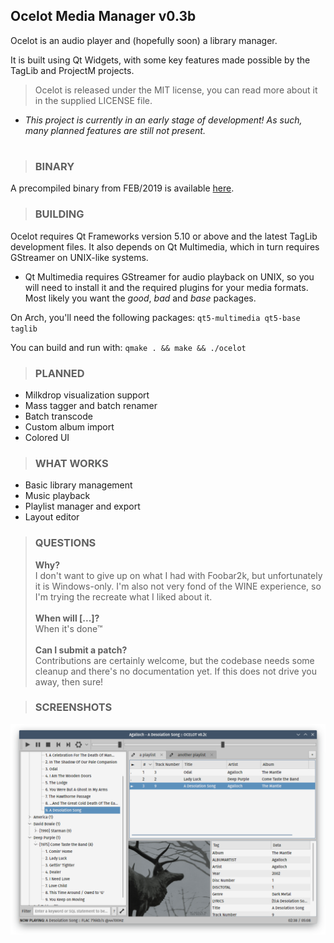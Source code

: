 ## Ocelot Media Manager v0.3b
Ocelot is an audio player and (hopefully soon) a library manager.

It is built using Qt Widgets, with some key features made possible by the TagLib and ProjectM projects.

>Ocelot is released under the MIT license, you can read more about it in the supplied LICENSE file.

* _This project is currently in an early stage of development! As such, many planned features are still not present._

#

>### <b>BINARY</b>
A precompiled binary from FEB/2019 is available [here](https://raw.githubusercontent.com/mscatto/ocelot/master/ocelot-bin).
>### <b>BUILDING</b>
Ocelot requires Qt Frameworks version 5.10 or above and the latest TagLib development files. It also depends on Qt Multimedia, which in turn requires GStreamer on UNIX-like systems.

* Qt Multimedia requires GStreamer for audio playback on UNIX, so you will need to install it and the required plugins for your media formats. Most likely you want the _good_, _bad_ and _base_ packages.

On Arch, you'll need the following packages:
`qt5-multimedia qt5-base taglib`

You can build and run with:
`qmake . && make && ./ocelot`

>### <b>PLANNED</b>

* Milkdrop visualization support
* Mass tagger and batch renamer
* Batch transcode
* Custom album import
* Colored UI

>### <b>WHAT WORKS</b>

* Basic library management
* Music playback
* Playlist manager and export
* Layout editor

>### <b>QUESTIONS</b>
><b>Why?</b><br>I don't want to give up on what I had with Foobar2k, but unfortunately it is Windows-only. I'm also not very fond of the WINE experience, so I'm trying the recreate what I liked about it.</br></br>
><b>When will [...]?</b></br>
When it's done™</br></br>
><b>Can I submit a patch?</b></br>Contributions are certainly welcome, but the codebase needs some cleanup and there's no documentation yet. If this does not drive you away, then sure!

>### <b>SCREENSHOTS</b>
![alt text](https://raw.githubusercontent.com/mscatto/ocelot/master/ss.png)
